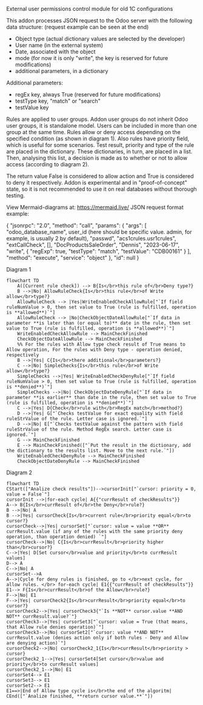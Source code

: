 External user permissions control module for old 1C configurations

This addon processes JSON request to the Odoo server with the following data structure:
(request example can be seen at the end)

- Object type (actual dictionary values are selected by the developer)
- User name (in the external system)
- Date, associated with the object
- mode (for now it is only "write", the key is reserved for future modifications)
- additional parameters, in a dictionary

Additional parameters:
- regEx key, always True (reserved for future modifications)
- testType key, "match" or "search"
- testValue key

Rules are applied to user groups. Addon user groups do not inherit Odoo user groups, it is standalone model. Users can be included in more than one group at the same time.
Rules allow or deny access depending on the specified condition (as shown in diagram 1). Also rules have priority field, which is useful for some scenarios. Test result, priority and type of the rule are placed in the dictionary. These dictionaries, in turn, are placed in a list.
Then, analysing this list, a decision is made as to whether or not to allow access (according to diagram 2).

The return value False is considered to allow action and True is considered to deny it respectively.
Addon is experimental and in "proof-of-concept" state, so it is not recommended to use it on real databases without thorough testing.

View Mermaid-diagrams at: https://mermaid.live/
JSON request format example:

{
"jsonrpc": "2.0",
"method": "call",
"params": {
"args": [
"odoo_database_name",
user_id (here should be specific value. admin, for example, is usually 2 by default),
"passwd",
"acs1crules.usr1crules",
"extCallCheck",
[],
"DocProductsSaleOrder",
"Dennis",
"2023-06-17",
"write",
{
"regExp": true,
"testType": "match",
"testValue": "CDB00161"
}
],
"method": "execute",
"service": "object"
},
"id": null
}


Diagram 1
```mermaid
flowchart TD
    A([Current rule check]) --> B{Is</br>this rule of</br>Deny type?}
    B -->|No| AllowRuleCheck{Is</br>this rule</br>of Write allow</br>type?}
    AllowRuleCheck --> |Yes|WriteEnabledCheckAllowRule["`If field ruleNumValue > 0, then set value to True (rule is fulfilled, operation is **allowed**)`"]
    AllowRuleCheck --> |No|CheckObjectDateAllowRule["`If data in parameter **is later than (or equal to)** date in the rule, then set value to True (rule is fulfilled, operation is **allowed**)`"]
    WriteEnabledCheckAllowRule --> MainCheckFinished
    CheckObjectDateAllowRule --> MainCheckFinished
    %% For the rules with Allow type check result of True means to Allow operation, For the rules with Deny type - operation denied, respectively
    B -->|Yes| C{Is</br>there additional</br>parameters?}
    C -->|No| SimpleChecks{Is</br>this rule</br>of Write allow</br>type?}
    SimpleChecks -->|Yes| WriteEnabledCheckDenyRule["`If field ruleNumValue > 0, then set value to True (rule is fulfilled, operation is **denied**)`"]
    SimpleChecks -->|No| CheckObjectDateDenyRule["`If data in parameter **is earlier** than date in the rule, then set value to True (rule is fulfilled, operation is **denied**)`"]
    C -->|Yes| D{Check</br>rule with</br>RegEx match</br>method?}
    D -->|Yes| G["`Checks testValue for exact equality with field ruleStrValue of the rule. Letter case is ignored.`"]
    D -->|No| E["`Checks testValue against the pattern with field ruleStrValue of the rule. Method RegEx search. Letter case is ignored.`"]
    G --> MainCheckFinished
    E --> MainCheckFinished(["`Put the result in the dictionary, add the dictionary to the results list. Move to the next rule.`"])
    WriteEnabledCheckDenyRule --> MainCheckFinished
    CheckObjectDateDenyRule --> MainCheckFinished
```
Diagram 2
```mermaid
flowchart TD
CStart(["Analize check results"])-->cursorInit["`cursor: priority = 0, value = False`"]
cursorInit -->|for-each cycle| A{{"currResult of checkResults"}}
A--> B{Is</br>currResult of</br>the Deny</br>rule?}
B -->|No| A
B -->|Yes| cursorCheck{Is</br>current rule</br>priority equal</br>to cursor?}
cursorCheck-->|Yes| cursorSet["`cursor: value = value **OR** currResult.value (if any of the rules with the same priority deny operation, than operation denied) `"]
cursorCheck-->|No| C{Is</br>currResult</br>priority higher than</br>cursor?}
C-->|Yes| D[Set cursor</br>value and priority</br>to currResult values]
D--> A
C-->|No| A
cursorSet-->A
A-->|Cycle for deny rules is finished, go to </br>next cycle, for allow rules. </br> for-each cycle| E1{{"currResult of checkResults"}}
E1--> F{Is</br>currResult</br>of the Allow</br>rule?}
F-->|No| E1
F-->|Yes| cursorCheck2{Is</br>currResult</br>priority equal</br>to cursor?}
cursorCheck2-->|Yes| cursorCheck3{"`Is **NOT** cursor.value **AND NOT** currResult.value?`"}
cursorCheck3-->|Yes| cursorSet3["`cursor: value = True (that means, that Allow rule denies operation)`"]
cursorCheck3-->|No| cursorSet2["`cursor: value **AND NOT** currResult.value (denies action only if both rules - Deny and Allow are denying action)`"]
cursorCheck2-->|No| cursorCheck2_1{Is</br>currResult</br>priority > cursor}
cursorCheck2_1-->|Yes| cursorSet4[Set cursor</br>value and priority</br>to currResult values]
cursorCheck2_1-->|No| E1
cursorSet4--> E1
cursorSet3--> E1
cursorSet2--> E1
E1==>|End of Allow type cycle is</br>the end of the algoritm| CEnd(["`Analize finished, **return cursor value.**`"])
```
